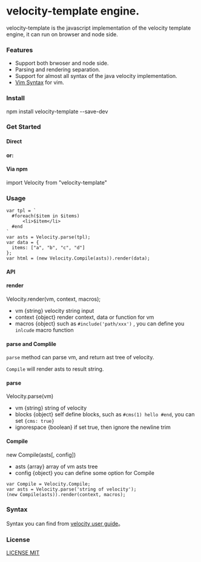 velocity-template engine.
==========================

velocity-template is the javascript implementation of the velocity template engine, it can run on browser and node side.

### Features

- Support both brwoser and node side.
- Parsing and rendering separation.
- Support for almost all syntax of the java velocity implementation.
- [Vim Syntax](https://github.com/shepherdwind/vim-velocity) for vim.

### Install

npm install velocity-template --save-dev

### Get Started

#### Direct <script> include(it provides the Velocity as a global variable.)

<script src="{publicpath}/velocity.min.js"></script>

#### or:

#### Via npm

import Velocity from "velocity-template"

### Usage

  ```
  var tpl = `
    #foreach($item in $items)
        <li>$item</li>
    #end
  `
  var asts = Velocity.parse(tpl);
  var data = {
    items: ["a", "b", "c", "d"]
  };
  var html = (new Velocity.Compile(asts)).render(data);
  ```

#### API

#### render

Velocity.render(vm, context, macros);

- vm {string} velocity string input
- context {object} render context, data or function for vm
- macros {object} such as `#include('path/xxx')` , you can define you `inlcude` macro function

#### parse and Complile

`parse` method can parse vm, and return ast tree of velocity.

`Compile` will render asts to result string.

#### parse

Velocity.parse(vm)

- vm {string} string of velocity
- blocks {object} self define blocks, such as `#cms(1) hello #end`, you can set `{cms: true}`
- ignorespace {boolean} if set true, then ignore the newline trim

#### Compile

new Compile(asts[, config])

- asts {array} array of vm asts tree
- config {object} you can define some option for Compile

```
var Compile = Velocity.Compile;
var asts = Velocity.parse('string of velocity');
(new Compile(asts)).render(context, macros);
```


### Syntax

Syntax you can find from [velocity user guide](http://velocity.apache.org/engine/devel/user-guide.html)。

### License 

[LICENSE MIT](LICENSE-MIT)
